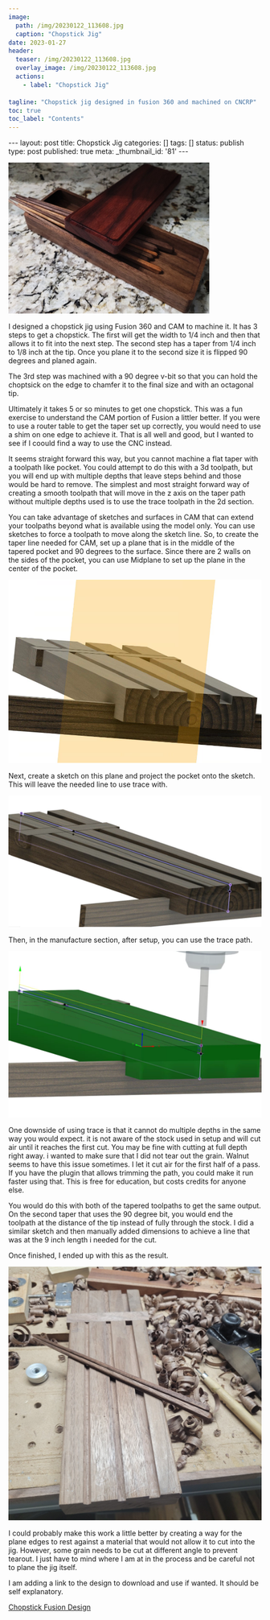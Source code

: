 ```yaml
---
image:
  path: /img/20230122_113608.jpg
  caption: "Chopstick Jig"
date: 2023-01-27
header:
  teaser: /img/20230122_113608.jpg
  overlay_image: /img/20230122_113608.jpg
  actions:
    - label: "Chopstick Jig"
      
tagline: "Chopstick jig designed in fusion 360 and machined on CNCRP"
toc: true
toc_label: "Contents"
--- 
```



\--- layout: post title: Chopstick Jig categories: [] tags: [] status: publish
type: post published: true meta: _thumbnail_id: '81' \---

<img src="/img/20230122_113608.jpg" width="400px" height="300px">

I designed a chopstick jig using Fusion 360 and CAM to machine it. It has 3
steps to get a chopstick. The first will get the width to 1/4 inch and then
that allows it to fit into the next step. The second step has a taper from 1/4
inch to 1/8 inch at the tip. Once you plane it to the second size it is
flipped 90 degrees and planed again.

The 3rd step was machined with a 90 degree v-bit so that you can hold the
choptsick on the edge to chamfer it to the final size and with an octagonal
tip.

Ultimately it takes 5 or so minutes to get one chopstick. This was a fun
exercise to understand the CAM portion of Fusion a littler better. If you were
to use a router table to get the taper set up correctly, you would need to use
a shim on one edge to achieve it. That is all well and good, but I wanted to
see if I coould find a way to use the CNC instead.

It seems straight forward this way, but you cannot machine a flat taper with a
toolpath like pocket. You could attempt to do this with a 3d toolpath, but you
will end up with multiple depths that leave steps behind and those would be
hard to remove. The simplest and most straight forward way of creating a
smooth toolpath that will move in the z axis on the taper path without
multiple depths used is to use the trace toolpath in the 2d section.

You can take advantage of sketches and surfaces in CAM that can extend your
toolpaths beyond what is available using the model only. You can use sketches
to force a toolpath to move along the sketch line. So, to create the taper
line needed for CAM, set up a plane that is in the middle of the tapered
pocket and 90 degrees to the surface. Since there are 2 walls on the sides of
the pocket, you can use Midplane to set up the plane in the center of the
pocket.

![](/img/Screenshot+2023-01-27+075447.png)

Next, create a sketch on this plane and project the pocket onto the sketch.
This will leave the needed line to use trace with.

![](/img/Screenshot+2023-01-27+075833.png)

Then, in the manufacture section, after setup, you can use the trace path.

![](/img/Screenshot+2023-01-27+080026.png)

One downside of using trace is that it cannot do multiple depths in the same
way you would expect. it is not aware of the stock used in setup and will cut
air until it reaches the first cut. You may be fine with cutting at full depth
right away. i wanted to make sure that I did not tear out the grain. Walnut
seems to have this issue sometimes. I let it cut air for the first half of a
pass. If you have the plugin that allows trimming the path, you could make it
run faster using that. This is free for education, but costs credits for
anyone else.

You would do this with both of the tapered toolpaths to get the same output.
On the second taper that uses the 90 degree bit, you would end the toolpath at
the distance of the tip instead of fully through the stock. I did a similar
sketch and then manually added dimensions to achieve a line that was at the 9
inch length i needed for the cut.

Once finished, I ended up with this as the result.

![](/img/20230121_120228.jpg)

I could probably make this work a little better by creating a way for the
plane edges to rest against a material that would not allow it to cut into the
jig. However, some grain needs to be cut at different angle to prevent
tearout. I just have to mind where I am at in the process and be careful not
to plane the jig itself.

I am adding a link to the design to download and use if wanted. It should be
self explanatory.

[ Chopstick Fusion Design ](https://a360.co/3Ja8DFp)

  
  

